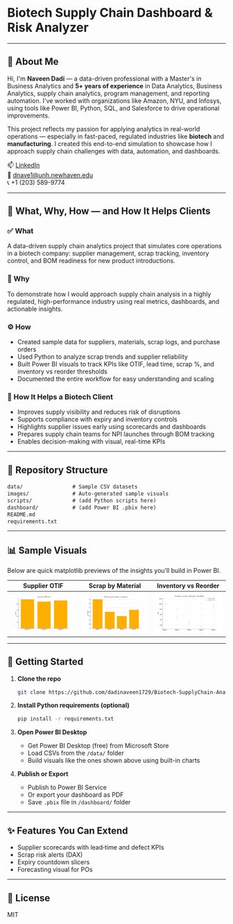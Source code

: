 # Biotech Supply Chain Dashboard & Risk Analyzer

---

## 👤 About Me

Hi, I'm **Naveen Dadi** — a data-driven professional with a Master's in Business Analytics and **5+ years of experience** in Data Analytics, Business Analytics, supply chain analytics, program management, and reporting automation. I've worked with organizations like Amazon, NYU, and Infosys, using tools like Power BI, Python, SQL, and Salesforce to drive operational improvements.

This project reflects my passion for applying analytics in real-world operations — especially in fast-paced, regulated industries like **biotech** and **manufacturing**. I created this end-to-end simulation to showcase how I approach supply chain challenges with data, automation, and dashboards.

📫 [LinkedIn](https://www.linkedin.com/in/naveendadi/)  
📧 dnave1@unh.newhaven.edu  
📞 +1 (203) 589-9774

---

## 🧠 What, Why, How — and How It Helps Clients

### ✅ What  
A data-driven supply chain analytics project that simulates core operations in a biotech company: supplier management, scrap tracking, inventory control, and BOM readiness for new product introductions.

### 🎯 Why  
To demonstrate how I would approach supply chain analysis in a highly regulated, high-performance industry using real metrics, dashboards, and actionable insights.

### ⚙️ How  
- Created sample data for suppliers, materials, scrap logs, and purchase orders  
- Used Python to analyze scrap trends and supplier reliability  
- Built Power BI visuals to track KPIs like OTIF, lead time, scrap %, and inventory vs reorder thresholds  
- Documented the entire workflow for easy understanding and scaling

### 🧪 How It Helps a Biotech Client  
- Improves supply visibility and reduces risk of disruptions  
- Supports compliance with expiry and inventory controls  
- Highlights supplier issues early using scorecards and dashboards  
- Prepares supply chain teams for NPI launches through BOM tracking  
- Enables decision-making with visual, real-time KPIs

---

## 📂 Repository Structure

```
data/                # Sample CSV datasets  
images/              # Auto‑generated sample visuals  
scripts/             # (add Python scripts here)  
dashboard/           # (add Power BI .pbix here)  
README.md  
requirements.txt
```

---

## 📊 Sample Visuals

Below are quick matplotlib previews of the insights you’ll build in Power BI.

| Supplier OTIF | Scrap by Material | Inventory vs Reorder |
|---------------|------------------|----------------------|
| ![Supplier OTIF](data/supplier_otif.png) | ![Scrap](data/scrap_by_material.png) | ![Inventory](data/inventory_vs_reorder.png) |

---

## 🚀 Getting Started

1. **Clone the repo**  
   ```bash
   git clone https://github.com/dadinaveen1729/Biotech-SupplyChain-Analyzer.git
   ```

2. **Install Python requirements (optional)**  
   ```bash
   pip install -r requirements.txt
   ```

3. **Open Power BI Desktop**  
   - Get Power BI Desktop (free) from Microsoft Store  
   - Load CSVs from the `/data/` folder  
   - Build visuals like the ones shown above using built-in charts

4. **Publish or Export**  
   - Publish to Power BI Service  
   - Or export your dashboard as PDF  
   - Save `.pbix` file in `/dashboard/` folder

---

## ✨ Features You Can Extend

- Supplier scorecards with lead‑time and defect KPIs  
- Scrap risk alerts (DAX)  
- Expiry countdown slicers  
- Forecasting visual for POs  

---

## 📜 License

MIT
